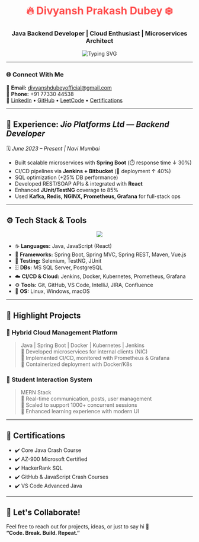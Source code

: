 <h1 align="center" style="color:#ff4d4d">🔥 Divyansh Prakash Dubey ❄️</h1>
<h3 align="center">Java Backend Developer | Cloud Enthusiast | Microservices Architect</h3>

<p align="center">
  <img src="https://readme-typing-svg.demolab.com?font=Fira+Code&amp;size=22&amp;pause=1000&amp;center=true&amp;vCenter=true&amp;color=F75C7E&amp;width=650&amp;lines=Spring+Boot+Developer+%7C+CI%2FCD+Champion;Microservices+Architect+%7C+Cloud+Explorer;Java+%7C+React+%7C+Kubernetes+%7C+Docker+%7C+Testing+Ninja;Problem+Solver+%7C+Team+Player+%7C+Backend+Expert" alt="Typing SVG" />
</p>

---


### 🌐 Connect With Me

📧 **Email:** divyanshdubeyofficial@gmail.com  
📱 **Phone:** +91 77330 44538  
🔗 [LinkedIn](https://linkedin.com/in/divyansh-dubey) • [GitHub](https://github.com/YOUR_USERNAME) • [LeetCode](https://leetcode.com/u/DiverOfficial/) • [Certifications](#)

---

## 💼 Experience: *Jio Platforms Ltd — Backend Developer*

🗓️ *June 2023 – Present | Navi Mumbai*  
- Built scalable microservices with **Spring Boot** (⏱️ response time ↓ 30%)  
- CI/CD pipelines via **Jenkins + Bitbucket** (🚀 deployment ↑ 40%)  
- SQL optimization (+25% DB performance)  
- Developed REST/SOAP APIs & integrated with **React**  
- Enhanced **JUnit/TestNG** coverage to 85%  
- Used **Kafka, Redis, NGINX, Prometheus, Grafana** for full-stack ops  

---

## ⚙️ Tech Stack & Tools

<p align="center">
  <img src="https://skillicons.dev/icons?i=java,spring,react,vue,postman,maven,docker,kubernetes,git,github,vscode,linux,postgres,graphql,junit,selenium" />
</p>

- ☕ **Languages:** Java, JavaScript (React)  
- 🔧 **Frameworks:** Spring Boot, Spring MVC, Spring REST, Maven, Vue.js  
- 🧪 **Testing:** Selenium, TestNG, JUnit  
- 🗄️ **DBs:** MS SQL Server, PostgreSQL  
- ☁️ **CI/CD & Cloud:** Jenkins, Docker, Kubernetes, Prometheus, Grafana  
- ⚙️ **Tools:** Git, GitHub, VS Code, IntelliJ, JIRA, Confluence  
- 🧠 **OS:** Linux, Windows, macOS  

---

## 📂 Highlight Projects

### 🔹 **Hybrid Cloud Management Platform**
> Java | Spring Boot | Docker | Kubernetes | Jenkins  
📌 Developed microservices for internal clients (NIC)  
📌 Implemented CI/CD, monitored with Prometheus & Grafana  
📌 Containerized deployment with Docker/K8s  

### 🔹 **Student Interaction System**
> MERN Stack  
📌 Real-time communication, posts, user management  
📌 Scaled to support 1000+ concurrent sessions  
📌 Enhanced learning experience with modern UI  

---

## 🏅 Certifications

- ✔️ Core Java Crash Course  
- ✔️ AZ-900 Microsoft Certified  
- ✔️ HackerRank SQL  
- ✔️ GitHub & JavaScript Crash Courses  
- ✔️ VS Code Advanced Java  

---



## 💬 Let's Collaborate!
Feel free to reach out for projects, ideas, or just to say hi 👋  
**“Code. Break. Build. Repeat.”**
